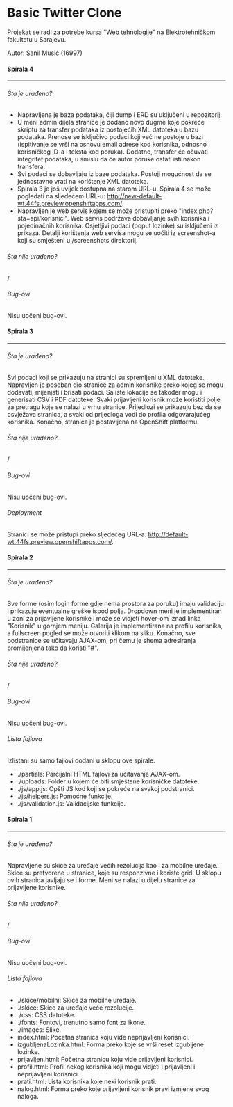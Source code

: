 # Basic Twitter Clone

Projekat se radi za potrebe kursa "Web tehnologije" na Elektrotehničkom fakultetu u Sarajevu.

Autor: Sanil Musić (16997)

#### Spirala 4
---

###### Šta je urađeno?
 - Napravljena je baza podataka, čiji dump i ERD su uključeni u repozitorij.
 - U meni admin dijela stranice je dodano novo dugme koje pokreće skriptu za transfer podataka iz postojećih XML datoteka u bazu podataka. Prenose se isključivo podaci koji već ne postoje u bazi (ispitivanje se vrši na osnovu email adrese kod korisnika, odnosno korisničkog ID-a i teksta kod poruka). Dodatno, transfer će očuvati integritet podataka, u smislu da će autor poruke ostati isti nakon transfera.
 - Svi podaci se dobavljaju iz baze podataka. Postoji mogućnost da se jednostavno vrati na korištenje XML datoteka.
 - Spirala 3 je još uvijek dostupna na starom URL-u. Spirala 4 se može pogledati na sljedećem URL-u: http://new-default-wt.44fs.preview.openshiftapps.com/.
 - Napravljen je web servis kojem se može pristupiti preko "index.php?sta=api/korisnici". Web servis podržava dobavljanje svih korisnika i pojedinačnih korisnika. Osjetljivi podaci (poput lozinke) su isključeni iz prikaza. Detalji korištenja web servisa mogu se uočiti iz screenshot-a koji su smješteni u /screenshots direktorij.

###### Šta nije urađeno?
/

###### Bug-ovi
Nisu uočeni bug-ovi.

#### Spirala 3
---

###### Šta je urađeno?
Svi podaci koji se prikazuju na stranici su spremljeni u XML datoteke. Napravljen je poseban dio stranice za admin korisnike preko kojeg se mogu dodavati, mijenjati i brisati podaci. Sa iste lokacije se također mogu i generisati CSV i PDF datoteke. Svaki prijavljeni korisnik može koristiti polje za pretragu koje se nalazi u vrhu stranice. Prijedlozi se prikazuju bez da se osvježava stranica, a svaki od prijedloga vodi do profila odgovarajućeg korisnika. Konačno, stranica je postavljena na OpenShift platformu.

###### Šta nije urađeno?
/

###### Bug-ovi
Nisu uočeni bug-ovi.

###### Deployment
Stranici se može pristupi preko sljedećeg URL-a: http://default-wt.44fs.preview.openshiftapps.com/.

#### Spirala 2
---

###### Šta je urađeno?
Sve forme (osim login forme gdje nema prostora za poruku) imaju validaciju i prikazuju eventualne greške ispod polja. Dropdown meni je implementiran u zoni za prijavljene korisnike i može se vidjeti hover-om iznad linka "Korisnik" u gornjem meniju. Galerija je implementirana na profilu korisnika, a fullscreen pogled se može otvoriti klikom na sliku. Konačno, sve podstranice se učitavaju AJAX-om, pri čemu je shema adresiranja promijenjena tako da koristi "#".

###### Šta nije urađeno?
/

###### Bug-ovi
Nisu uočeni bug-ovi.

###### Lista fajlova
Izlistani su samo fajlovi dodani u sklopu ove spirale.
- ./partials: Parcijalni HTML fajlovi za učitavanje AJAX-om.
- ./uploads: Folder u kojem će biti smještene korisničke datoteke.
- ./js/app.js: Opšti JS kod koji se pokreće na svakoj podstranici.
- ./js/helpers.js: Pomoćne funkcije.
- ./js/validation.js: Validacijske funkcije.

#### Spirala 1
---

###### Šta je urađeno?

Napravljene su skice za uređaje većih rezolucija kao i za mobilne uređaje. Skice su pretvorene u stranice, koje su responzivne i koriste grid. U sklopu ovih stranica javljaju se i forme. Meni se nalazi u dijelu stranice za prijavljene korisnike.

###### Šta nije urađeno?

/

###### Bug-ovi

Nisu uočeni bug-ovi.

###### Lista fajlova

- ./skice/mobilni: Skice za mobilne uređaje.
- ./skice: Skice za uređaje veće rezolucije.
- ./css: CSS datoteke.
- ./fonts: Fontovi, trenutno samo font za ikone.
- ./images: Slike.
- index.html: Početna stranica koju vide neprijavljeni korisnici.
- izgubljenaLozinka.html: Forma preko koje se vrši reset izgubljene lozinke.
- prijavljen.html: Početna stranicu koju vide prijavljeni korisnici.
- profil.html: Profil nekog korisnika koji mogu vidjeti i prijavljeni i neprijavljeni korisnici.
- prati.html: Lista korisnika koje neki korisnik prati.
- nalog.html: Forma preko koje prijavljeni korisnik pravi izmjene svog naloga.